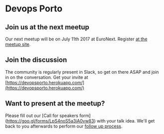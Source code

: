 # Devops Porto

## Join us at the next meetup

Our next meetup will be on July 11th 2017 at EuroNext. Register [at the meetup site](https://www.meetup.com/pt-BR/devopsporto/?chapter_analytics_code=UA-74349831-2).

## Join the discussion

The community is regularly present in Slack, so get on there ASAP and join in on the conversation. Get your invite at [https://devopsporto.herokuapp.com/](https://devopsporto.herokuapp.com/)

## Want to present at the meetup?

Please fill out our [Call for speakers form] (https://goo.gl/forms/LpS4noS5a3iA0vw83) with your talk idea. We'll get back to you afterwards to perform our [follow up process](speakerfollowup).

